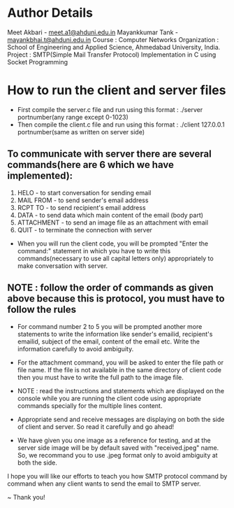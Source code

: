 # Author Details
Meet Akbari - meet.a1@ahduni.edu.in
Mayankkumar Tank - mayankbhai.t@ahduni.edu.in
Course : Computer Networks
Organization : School of Engineering and Applied Science, Ahmedabad University, India.
Project : SMTP(Simple Mail Transfer Protocol) Implementation in C using Socket Programming

# How to run the client and server files
* First compile the server.c file and run using this format : ./server portnumber(any range except 0-1023)
* Then compile the client.c file and run using this format : ./client 127.0.0.1 portnumber(same as written on server side)


## To communicate with server there are several commands(here are 6 which we have implemented):
1. HELO - to start conversation for sending email 
2. MAIL FROM - to send sender's email address
3. RCPT TO - to send recipient's email address
4. DATA - to send data which main content of the email (body part)
5. ATTACHMENT - to send an image file as an attachment with email
6. QUIT - to terminate the connection with server


* When you will run the client code, you will be prompted "Enter the command:" statement in which you have to write this commands(necessary to use all capital letters only) appropriately to make conversation with server. 

## NOTE : follow the order of commands as given above because this is protocol, you must have to follow the rules

* For command number 2 to 5 you will be prompted another more statements to write the information like sender's emailid, recipient's emailid, subject of the email, content of the email etc. Write the information carefully to avoid ambiguity.

* For the attachment command, you will be asked to enter the file path or file name. If the file is not available in the same directory of client code then you must have to write the full path to the image file.

* NOTE : read the instructions and statements which are displayed on the console while you are running the client code using appropriate commands specially for the multiple lines content.

* Appropriate send and receive messages are displaying on both the side of client and server. So read it carefully and go ahead!

* We have given you one image as a reference for testing, and at the server side image will be by default saved with "received.jpeg" name. So, we recommand you to use .jpeg format only to avoid ambiguity at both the side.


I hope you will like our efforts to teach you how SMTP protocol command by command when any client wants to send the email to SMTP server.

~ Thank you! 

